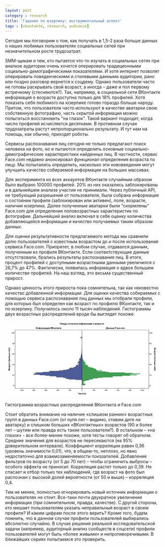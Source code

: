 ```yaml
---
layout: post
category : research
title: 'Гадание по юзерпику: инструментальный аспект'
tags : [vkontakte, research, audience]
---
```


Сегодня мы поговорим о том, как получать в 1,5-2 раза больше данных о наших любимых пользователях социальных сетей при незначительном росте трудозатрат.

SMM-щикам и тем, кто пытается что-то изучать в социальных сетях при анализе аудитории очень хочется оперировать традиционными социально-демографическими показателями. И хотя интернет позволят оперировать поведенческими и стилевыми данными аудитории, рано или поздно разговор вернется к соцдему. Однако пользователи часто не готовы раскрывать свой возраст, а иногда – даже и пол первому встречному (стесняются?). Так, например, в социальной сети ВКонтакте информация о возрасте доступна только для 18% профилей. Хотя показать себя любимого на юзерпике готово гораздо больше народу. Притом, что пользователи часто используют в качестве аватарки свою собственную фотографию, часть скрытой информации можно попытаться восстановить "на глазок". Такой вариант подходит, когда число профилей исчисляется десятками. В противном случае трудозатраты растут непропорционально результату. И тут нам на помощь, как обычно, приходят роботы.

<!--brake-->

Сервисы распознавания лиц сегодня не только предлагают поиск человека на фото, но и пытаются определить основные социально-демографические характеристики найденных лиц. В частности, сервис Face.com недавно анонсировал функционал определения возраста по лицу. Мы попытались определить, насколько эти нововведения могут улучшить качество собираемой информации на больших массивах.

Для эксперимента из всех аккаунтов ВКонтакте случайным образом было выбрано 100000 профилей. 20% из них оказались заблокированы и в дальнейшем анализе участия не принимали. Через публичный API, не требующий разрешения от пользователя, была собрана информация о состоянии профиля (заблокирован или активен), поле, возрасте, наличии юзерпика. Далее полученные аватарки были "скормлены" Face.com для определения половозрастных характеристик по фотографии. Дальнейший анализ включал в себя оценку количества добавляющейся информации и качество получаемых таким образом данных.

Для оценки результативности предлагаемого метода мы сравнили долю пользователей с известным возрастом до и после использования сервиса Face.com. Приоритет, в любом случае, отдавался данным, полученным из профиля ВКонтакте. Если соответствующие данные отсутствовали, брались результаты распознавания лиц. В итоге, процент профилей с доступными возрастными данными увеличился с 26,7% до 47%. Фактически, появилась информация о вдвое большем количестве профилей. На наш взгляд, это весьма существенный прирост.

Однако ценность этого прироста пока сомнительна, так как неизвестно качество добавленной информации. Для оценки качества собираемых с помощью сервиса распознавания лиц данных мы отобрали профили, для которых был определен как возраст по профилю ВКонтакте, так и по юзерпику. Получилось около 11 тысяч наблюдений. Гистограммы двух возрастных распределений вроде бы выглядят похоже.

![Гистограмма распределений предсказанных и указанных возрастов пользователей](/media/vk_upics.jpg)

Гистограмма возрастных распределений ВКонтакта и Face.com
 
Стоит обратить внимание на наличие «слишком ранних» возрастных групп в данных Face.com (от нуля лет – видимо, ставим дите на аватарку) и слишком больших «ВКонтактных» возрастов (90 и более лет – шутим или правда есть такие пользователи?). В остальном – «на глазок» - все более-менее похоже, хотя тесты говорят об обратном. Средние значения для возрастов не пересекаются (на 95% доверительном интервале). Коэффициент корреляции равен 0,36 (уровень значимости 0,01), что, в общем-то, неплохо, но явно недостаточно для взаимозаменяемости показателей. Добавление фильтров по возрасту (от 5 до 70 лет) – чтобы ограничить выбросы – особого эффекта не приносит. Корреляция растет только до 0,39. Не спасает и отбор только тех наблюдений, где возраст на фото был распознан с высокой долей вероятности (от 50 и выше) – корреляция 0,4.

Тем не менее, полностью игнорировать новый источник информации о пользователях не стоит. Все-таки почти двукратное увеличение информации (при сомнительном, правда, качестве). С другой стороны, кто мешает пользователям указать неправильный возраст в своем профиле? И каким цифрам после этого верить? Кроме того, будем помнить, что в данном случае профили пользователей выбирались абсолютно случайно. В случае решения реальной исследовательской задачи (например, аудиторный анализ сообществ в соцсети) профили пользователей могут быть «более живыми» и непротиворечивыми. В ближайших сериях попытаемся это проверить.